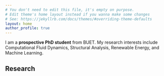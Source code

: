 ```yaml
---
# You don't need to edit this file, it's empty on purpose.
# Edit theme's home layout instead if you wanna make some changes
# See: https://jekyllrb.com/docs/themes/#overriding-theme-defaults
layout: home
author_profile: true
---
```

I am a **prospective PhD student** from BUET. My research interests include Computational Fluid Dynamics, Structural Analysis, Renewable Energy, and Machine Learning.

## Research
